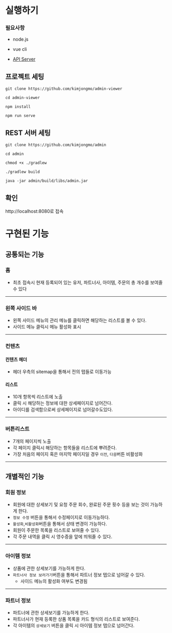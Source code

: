 # 실행하기

### 필요사항

- node.js

- vue cli 
- [API Server](https://github.com/kimjongmo/admin)

## 프로젝트 세팅

```shell
git clone https://github.com/kimjongmo/admin-viewer
```

```shell
cd admin-viewer
```

```shell
npm install
```

```shell
npm run serve
```

## REST 서버 세팅

```shell
git clone https://github.com/kimjongmo/admin
```

```shell
cd admin
```

```shell
chmod +x ./gradlew
```

```shell
./gradlew build
```

```shell
java -jar admin/build/libs/admin.jar
```

## 확인

http://localhost:8080로 접속



# 구현된 기능

## 공통되는 기능

### 홈

- 최초 접속시 현재 등록되어 있는 유저, 파트너사, 아이템, 주문의 총 개수를 보여줄 수 있다

<hr>

### 왼쪽 사이드 바

- 왼쪽 사이드 메뉴의 관리 메뉴를 클릭하면 해당하는 리스트를 볼 수 있다.
- 사이드 메뉴 클릭시 메뉴 활성화 표시

<hr>

### 컨텐츠

#### 컨텐츠 헤더

- 헤더 우측의 sitemap을 통해서 전의 탭들로 이동가능

#### 리스트

- 10개 항목씩 리스트에 노출
- 클릭 시 해당하는 정보에 대한 상세페이지로 넘어간다.
- 아이디를 검색함으로써 상세페이지로 넘어갈수도있다.

<hr>

### 버튼리스트

- 7개의 페이지씩 노출
- 각 페이지 클릭시 해당하는 항목들을 리스트에 뿌려준다.
- 가장 처음의 페이지 혹은 마지막 페이지일 경우 `이전`, `다음`버튼 비활성화

<hr>



## 개별적인 기능

### 회원 정보

- 회원에 대한 상세보기 및 요청 주문 회수, 완료된 주문 횟수 등을 보는 것이 가능하게 한다.
- `정보 수정` 버튼을 통해서 수정페이지로 이동가능하다.
- `활성화`,`비활성화`버튼을 통해서 상태 변경이 가능하다.
- 회원이 주문한 목록을 리스트로 보여줄 수 있다.
- 각 주문 내역을 클릭 시 영수증을 앞에 띄워줄 수 있다.

<hr>

### 아이템 정보

- 상품에 관한 상세보기를 가능하게 한다.
- `파트너사 정보 보러가기`버튼을 통해서 파트너 정보 탭으로 넘어갈 수 있다.
  - 사이드 메뉴의 활성화 여부도 변경됨

<hr>

### 파트너 정보

- 파트너에 관한 상세보기를 가능하게 한다.
- 파트너사가 현재 등록한 상품 목록을 카드 형식의 리스트로 보여준다.
- 각 아이템의 `상세보기` 버튼을 클릭 시 아이템 정보 탭으로 넘어간다.